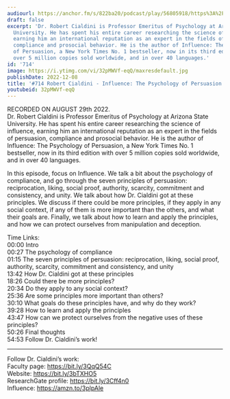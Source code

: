 ```yaml
---
audiourl: https://anchor.fm/s/822ba20/podcast/play/56805918/https%3A%2F%2Fd3ctxlq1ktw2nl.cloudfront.net%2Fstaging%2F2022-7-29%2F94d36038-cf29-aa2f-2e0f-b905ab8fba3b.m4a
draft: false
excerpt: 'Dr. Robert Cialdini is Professor Emeritus of Psychology at Arizona State
  University. He has spent his entire career researching the science of influence,
  earning him an international reputation as an expert in the fields of persuasion,
  compliance and prosocial behavior. He is the author of Influence: The Psychology
  of Persuasion, a New York Times No. 1 bestseller, now in its third edition with
  over 5 million copies sold worldwide, and in over 40 languages.'
id: '714'
image: https://i.ytimg.com/vi/32pMWVf-eqQ/maxresdefault.jpg
publishDate: 2022-12-08
title: '#714 Robert Cialdini - Influence: The Psychology of Persuasion'
youtubeid: 32pMWVf-eqQ
---
```

<div class="timelinks">

RECORDED ON AUGUST 29th 2022.  
Dr. Robert Cialdini is Professor Emeritus of Psychology at Arizona State University. He has spent his entire career researching the science of influence, earning him an international reputation as an expert in the fields of persuasion, compliance and prosocial behavior. He is the author of Influence: The Psychology of Persuasion, a New York Times No. 1 bestseller, now in its third edition with over 5 million copies sold worldwide, and in over 40 languages.

In this episode, focus on Influence. We talk a bit about the psychology of compliance, and go through the seven principles of persuasion: reciprocation, liking, social proof, authority, scarcity, commitment and consistency, and unity. We talk about how Dr. Cialdini got at these principles. We discuss if there could be more principles, if they apply in any social context, if any of them is more important than the others, and what their goals are. Finally, we talk about how to learn and apply the principles, and how we can protect ourselves from manipulation and deception.

Time Links:  
<time>00:00</time> Intro  
<time>00:27</time> The psychology of compliance  
<time>01:15</time> The seven principles of persuasion: reciprocation, liking, social proof, authority, scarcity, commitment and consistency, and unity  
<time>13:42</time> How Dr. Cialdini got at these principles  
<time>18:26</time> Could there be more principles?  
<time>20:34</time> Do they apply to any social context?  
<time>25:36</time> Are some principles more important than others?  
<time>30:10</time> What goals do these principles have, and why do they work?  
<time>39:28</time> How to learn and apply the principles  
<time>43:47</time> How can we protect ourselves from the negative uses of these principles?  
<time>50:26</time> Final thoughts  
<time>54:53</time> Follow Dr. Cialdini’s work!

---

Follow Dr. Cialdini’s work:  
Faculty page: https://bit.ly/3QqQ54C  
Website: https://bit.ly/3bTXHO5  
ResearchGate profile: https://bit.ly/3Cff4n0  
Influence: https://amzn.to/3plpAle
</div>

